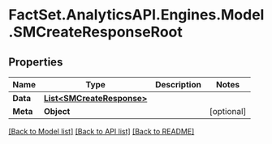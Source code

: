 # FactSet.AnalyticsAPI.Engines.Model.SMCreateResponseRoot

## Properties

Name | Type | Description | Notes
------------ | ------------- | ------------- | -------------
**Data** | [**List&lt;SMCreateResponse&gt;**](SMCreateResponse.md) |  | 
**Meta** | **Object** |  | [optional] 

[[Back to Model list]](../README.md#documentation-for-models) [[Back to API list]](../README.md#documentation-for-api-endpoints) [[Back to README]](../README.md)

